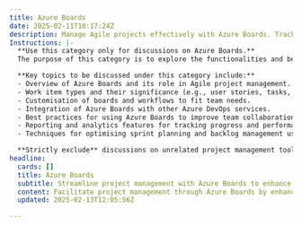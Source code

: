 ```yaml
---
title: Azure Boards
date: 2025-02-11T10:17:24Z
description: Manage Agile projects effectively with Azure Boards. Track work, optimise planning, and improve team collaboration.
Instructions: |-
  **Use this category only for discussions on Azure Boards.**  
  The purpose of this category is to explore the functionalities and best practices of Azure Boards in managing Agile projects. It encompasses the tools and features that facilitate tracking work items, optimising planning processes, and enhancing team collaboration within the Agile framework.

  **Key topics to be discussed under this category include:**
  - Overview of Azure Boards and its role in Agile project management.
  - Work item types and their significance (e.g., user stories, tasks, bugs).
  - Customisation of boards and workflows to fit team needs.
  - Integration of Azure Boards with other Azure DevOps services.
  - Best practices for using Azure Boards to improve team collaboration and transparency.
  - Reporting and analytics features for tracking progress and performance.
  - Techniques for optimising sprint planning and backlog management using Azure Boards.

  **Strictly exclude** discussions on unrelated project management tools, non-Agile methodologies, or misinterpretations of Azure Boards' capabilities outside the context of Agile project management.
headline:
  cards: []
  title: Azure Boards
  subtitle: Streamline project management with Azure Boards to enhance workflow visibility, team collaboration, and effective planning strategies.
  content: Facilitate project management through Azure Boards by enhancing visibility into workflows, fostering team collaboration, and enabling strategic planning. Posts should explore work tracking, optimisation techniques, and methodologies for effective team dynamics, drawing insights from established frameworks and thought leaders in project management and complexity theory.
  updated: 2025-02-13T12:05:56Z

---
```


